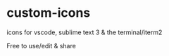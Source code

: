 # custom-icons
icons for vscode, sublime text 3 &amp; the terminal/iterm2

Free to use/edit &amp; share
